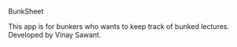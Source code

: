 BunkSheet

This app is for bunkers who wants to keep track of bunked lectures.
Developed by Vinay Sawant.
